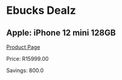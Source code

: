 
# Ebucks Dealz
## Apple: iPhone 12 mini 128GB
[Product Page](https://www.ebucks.com/web/shop/productSelected.do?prodId=1069495673&catId=1126033699)

Price: R15999.00

Savings: 800.0


	